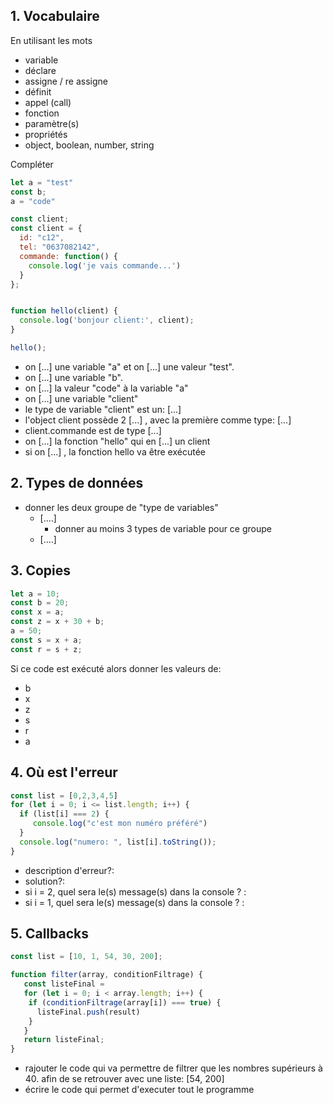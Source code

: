 
## 1.  Vocabulaire

En utilisant les mots 

- variable
- déclare
- assigne / re assigne
- définit
- appel (call)
- fonction
- paramètre(s)
- propriétés
- object, boolean, number, string

Compléter

```javascript
let a = "test"
const b;
a = "code"

const client;
const client = {
  id: "c12",
  tel: "0637082142",
  commande: function() {
    console.log('je vais commande...')
  }
};


function hello(client) {
  console.log('bonjour client:', client);
}

hello();
```


- on  [...] une variable "a" et on [...] une valeur "test".
- on [...] une variable "b".
- on [...] la valeur "code" à la variable "a"
- on [...] une variable "client"
- le type de variable "client" est un: [...]
- l'object client possède 2 [...] , avec la première comme type: [...]
- client.commande  est de type  [...]
- on [...] la fonction "hello" qui en [...] un client
- si on [...] , la fonction hello va être exécutée

## 2.  Types de données

- donner les deux groupe de "type de variables"
	- [....]
		- donner au moins 3 types de variable pour ce groupe
	- [....]

## 3. Copies

```javascript
let a = 10;
const b = 20;
const x = a;
const z = x + 30 + b;
a = 50;
const s = x + a;
const r = s + z;
```
Si ce code est exécuté alors donner les valeurs de:
- b 
- x
- z
- s
- r
- a

## 4. Où est l'erreur

```javascript
const list = [0,2,3,4,5]
for (let i = 0; i <= list.length; i++) {
  if (list[i] === 2) {
     console.log("c'est mon numéro préféré")
  }
  console.log("numero: ", list[i].toString());
}
```

- description d'erreur?: 
- solution?: 
- si i = 2, quel sera le(s) message(s) dans la console ? :
- si i = 1, quel sera le(s) message(s) dans la console ? :

## 5. Callbacks

```javascript
const list = [10, 1, 54, 30, 200];

function filter(array, conditionFiltrage) {
   const listeFinal = 
   for (let i = 0; i < array.length; i++) {
	if (conditionFiltrage(array[i]) === true) {
	  listeFinal.push(result) 
	}
   }
   return listeFinal;
}
```

- rajouter le code qui va permettre de filtrer que les nombres supérieurs à 40. afin de se retrouver avec une liste: [54, 200]
- écrire le code qui permet d'executer tout le programme

